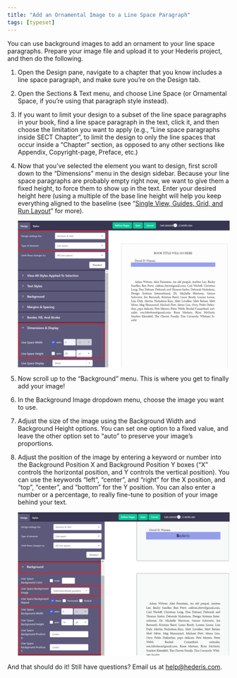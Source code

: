 ```yaml
---
title: "Add an Ornamental Image to a Line Space Paragraph"
tags: [typeset]
---
```

 
<html><body><section data-type="chapter" class="hsecchapter" data-hederis-type="hsecchapter" id="line-space-ornament" data-pi-attrs="id: line-space-ornament; data-tags: typeset;" role="doc-chapter" data-tags="typeset" data-author-name=" " data-book-title=" " title="Add an Ornamental Image to a Line Space Paragraph"><p class="hblkp" data-hederis-type="hblkp" id="pPrgRrdk6">You can use background images to add an ornament to your line space paragraphs. Prepare your image file and upload it to your Hederis project, and then do the following.</p><ol class="hwprnumlist" data-hederis-type="hwprnumlist" id="pfOSSiBtT"><li class="hblkoli" data-hederis-type="hblkoli" id="libDe54ZWR"><p class="hblkoli" data-hederis-type="hblklip" id="pxv0Yq635">Open the Design pane, navigate to a chapter that you know includes a line space paragraph, and make sure you&#8217;re on the Design tab.</p></li><li class="hblkoli" data-hederis-type="hblkoli" id="liaR3rqktY"><p class="hblkoli" data-hederis-type="hblklip" id="p0n4QGbp8">Open the Sections &amp; Text menu, and choose Line Space (or Ornamental Space, if you&#8217;re using that paragraph style instead).</p></li><li class="hblkoli" data-hederis-type="hblkoli" id="lim3wzkL83"><p class="hblkoli" data-hederis-type="hblklip" id="peRydgWqN">If you want to limit your design to a subset of the line space paragraphs in your book, find a line space paragraph in the text, click it, and then choose the limitation you want to apply (e.g., &#8220;Line space paragraphs inside SECT Chapter&#8221;, to limit the design to only the line spaces that occur inside a &#8220;Chapter&#8221; section, as opposed to any other sections like Appendix, Copyright-page, Preface, etc.)</p></li><li class="hblkoli" data-hederis-type="hblkoli" id="liq1mrnRDn"><p class="hblkoli" data-hederis-type="hblklip" id="p6snBBfYA">Now that you&#8217;ve selected the element you want to design, first scroll down to the &#8220;Dimensions&#8221; menu in the design sidebar. Because your line space paragraphs are probably empty right now, we want to give them a fixed height, to force them to show up in the text. Enter your desired height here (using a multiple of the base line height will help you keep everything aligned to the baseline (see &#8220;<a href="{% link _docs/typeset-view-toolbar.md %}" class="hspana" data-hederis-type="hspana" id="p4nCueAPb">Single View, Guides, Grid, and Run Layout</a>&#8221; for more).</p><img data-hederis-type="hblkimg" class="hblkimg" id="pXC6ohY2w" src="/images/linespace_height.png" data-img-src="/images/linespace_height.png"/></li><li class="hblkoli" data-hederis-type="hblkoli" id="liG6fI4pII"><p class="hblkoli" data-hederis-type="hblklip" id="pkg2K5WZh">Now scroll up to the &#8220;Background&#8221; menu. This is where you get to finally add your image!</p></li><li class="hblkoli" data-hederis-type="hblkoli" id="lifjiXxARD"><p class="hblkoli" data-hederis-type="hblklip" id="pc9GOcNUP">In the Background Image dropdown menu, choose the image you want to use.</p></li><li class="hblkoli" data-hederis-type="hblkoli" id="limvjMUVTs"><p class="hblkoli" data-hederis-type="hblklip" id="ppGFXiYR1">Adjust the size of the image using the Background Width and Background Height options. You can set one option to a fixed value, and leave the other option set to &#8220;auto&#8221; to preserve your image&#8217;s proportions.</p></li><li class="hblkoli" data-hederis-type="hblkoli" id="li3aFL2KHV"><p class="hblkoli" data-hederis-type="hblklip" id="pLG0tvJAX">Adjust the position of the image by entering a keyword or number into the Background Position X and Background Position Y boxes (&#8220;X&#8221; controls the horizontal position, and Y controls the vertical position). You can use the keywords &#8220;left&#8221;, &#8220;center&#8221;, and &#8220;right&#8221; for the X position, and &#8220;top&#8221;, &#8220;center&#8221;, and &#8220;bottom&#8221; for the Y position. You can also enter a number or a percentage, to really fine-tune to position of your image behind your text.</p><img data-hederis-type="hblkimg" class="hblkimg" id="pF7I8RfcL" src="/images/linespace_done.png" data-img-src="/images/linespace_done.png"/></li></ol><p class="hblkp" data-hederis-type="hblkp" id="pXLVNMNDI">And that should do it! Still have questions? Email us at <a href="mailto:help@hederis.com" class="hspana" data-hederis-type="hspana" id="pC12Wbsxe">help@hederis.com</a>. </p></section></body></html>
